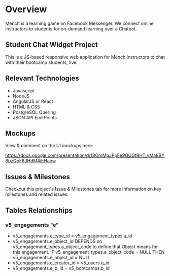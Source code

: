 # Overview

Mench is a learning game on Facebook Messenger. We connect online instructors to students for on-demand learning over a Chatbot.

## Student Chat Widget Project

This is a JS-based responsive web application for Mench instructors to chat with their bootcamp students, live.

## Relevant Technologies

- Javascript
- NodeJS
- AngularJS or React
- HTML & CSS
- PostgreSQL Quering
- JSON API End Points

## Mockups

View & comment on the UI mockups here:

https://docs.google.com/presentation/d/18OmMpJPpFe9GUOtRHT_yMa8BY8pzQoF8JHdM4jEHaow

## Issues & Milestones

Checkout this project's Issue & Milestones tab for more information on key milestones and related issues.


## Tables Relationships

### v5_engagements "e"

- v5_engagements.e_type_id = v5_engagement_types.a_id
- v5_engagements.e_object_id DEPENDS on v5_engagement_types.a_object_code to define that Object means for this engagement. IF v5_engagement_types.a_object_code = NULL THEN v5_engagements.e_object_id = NULL
- v5_engagements.e_creator_id = v5_users.u_id
- v5_engagements.e_b_id = v5_bootcamps.b_id
